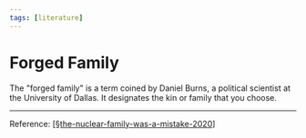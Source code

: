 ```yaml
---
tags: [literature]
---
```


# Forged Family

The "forged family" is a term coined by Daniel Burns, a political scientist at the University of Dallas. It designates the kin or family that you choose.

---
Reference: [[§the-nuclear-family-was-a-mistake-2020]]

[//begin]: # "Autogenerated link references for markdown compatibility"
[§the-nuclear-family-was-a-mistake-2020]: ../2-fleeting/§the-nuclear-family-was-a-mistake-2020 "The Nuclear Family Was a Mistake (2020)"
[//end]: # "Autogenerated link references"